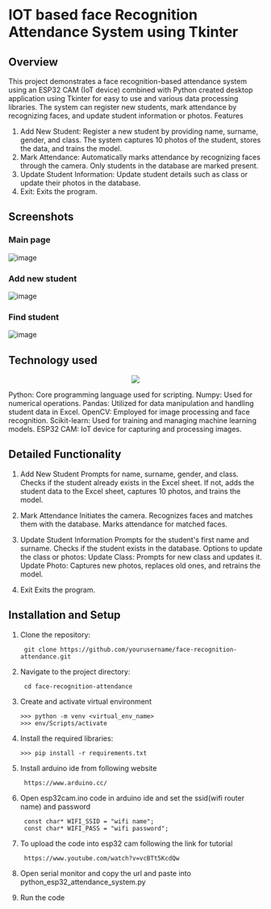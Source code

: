 # IOT based face Recognition Attendance System using Tkinter

## Overview

This project demonstrates a face recognition-based attendance system using an ESP32 CAM (IoT device) combined with Python created desktop application using Tkinter for easy to use and various data processing libraries. The system can register new students, mark attendance by recognizing faces, and update student information or photos.
Features

1. Add New Student: Register a new student by providing name, surname, gender, and class. The system captures 10 photos of the student, stores the data, and trains the model.
2. Mark Attendance: Automatically marks attendance by recognizing faces through the camera. Only students in the database are marked present.
3. Update Student Information: Update student details such as class or update their photos in the database.
4. Exit: Exits the program.

## Screenshots

### Main page

![image](https://github.com/ShrujanMali/tkinter_esp32_facial_recognition_attendance_system/assets/86197841/46aa9c32-485a-472b-8394-5769a2fca59c)

### Add new student

![image](https://github.com/ShrujanMali/tkinter_esp32_facial_recognition_attendance_system/assets/86197841/d0d0f976-3652-4666-8253-74f7d87c7d2a)


### Find student

![image](https://github.com/ShrujanMali/tkinter_esp32_facial_recognition_attendance_system/assets/86197841/8da1f272-ea98-4c07-a65a-af09f84c8d96)


## Technology used

<p align="center">
  <a href="https://skillicons.dev">
    <img src="https://skillicons.dev/icons?i=python,opencv,cmake,github,arduino,sklearn,vscode,git" />
    
  </a>
</p>
    Python: Core programming language used for scripting.
    Numpy: Used for numerical operations.
    Pandas: Utilized for data manipulation and handling student data in Excel.
    OpenCV: Employed for image processing and face recognition.
    Scikit-learn: Used for training and managing machine learning models.
    ESP32 CAM: IoT device for capturing and processing images.

## Detailed Functionality

1. Add New Student
        Prompts for name, surname, gender, and class.
        Checks if the student already exists in the Excel sheet.
        If not, adds the student data to the Excel sheet, captures 10 photos, and trains the model.

 2.  Mark Attendance
        Initiates the camera.
        Recognizes faces and matches them with the database.
        Marks attendance for matched faces.

  3.  Update Student Information
        Prompts for the student's first name and surname.
        Checks if the student exists in the database.
        Options to update the class or photos:
            Update Class: Prompts for new class and updates it.
            Update Photo: Captures new photos, replaces old ones, and retrains the model.

  4.  Exit
        Exits the program.

## Installation and Setup

1. Clone the repository:

        git clone https://github.com/yourusername/face-recognition-attendance.git

2. Navigate to the project directory:

        cd face-recognition-attendance

3. Create and activate virtual environment

       >>> python -m venv <virtual_env_name>
       >>> env/Scripts/activate

4. Install the required libraries:

       >>> pip install -r requirements.txt

5. Install arduino ide from following website

        https://www.arduino.cc/

6. Open esp32cam.ino code in arduino ide and set the ssid(wifi router name) and password 

        const char* WIFI_SSID = "wifi name";
        const char* WIFI_PASS = "wifi password";

7. To upload the code into esp32 cam following the link for tutorial

        https://www.youtube.com/watch?v=vcBTt5KcdQw

8. Open serial monitor and copy the url and paste into python_esp32_attendance_system.py
9. Run the code

